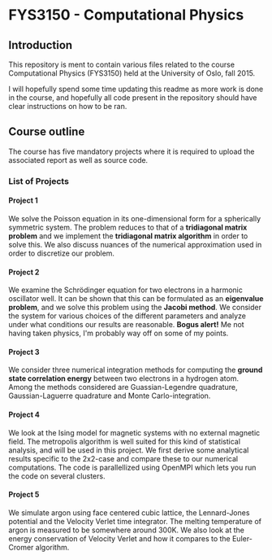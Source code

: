 # FYS3150 - Computational Physics

## Introduction 

This repository is ment to contain various files related to the course
Computational Physics (FYS3150) held at the University of Oslo, fall 2015.

I will hopefully spend some time updating this readme as more work is done in
the course, and hopefully all code present in the repository should have clear
instructions on how to be ran.

## Course outline

The course has five mandatory projects where it is required to upload the
associated report as well as source code.

### List of Projects

#### Project 1

We solve the Poisson equation in its one-dimensional form for a spherically symmetric system.
The problem reduces to that of a **tridiagonal matrix problem** and we implement the **tridiagonal matrix algorithm**
in order to solve this. We also discuss nuances of the numerical approximation used in order to discretize our problem.

#### Project 2

We examine the Schrödinger equation for two electrons in a harmonic oscillator well.
It can be shown that this can be formulated as an **eigenvalue problem**, and we solve this
problem using the **Jacobi method**. We consider the system for various choices of the different parameters
and analyze under what conditions our results are reasonable. 
**Bogus alert!** Me not having taken physics, I'm probably way off on some of my points.

#### Project 3

We consider three numerical integration methods for computing the **ground
state correlation energy** between two electrons in a hydrogen atom. Among the
methods considered are Guassian-Legendre quadrature, Gaussian-Laguerre
quadrature and Monte Carlo-integration.

#### Project 4

We look at the Ising model for magnetic systems with no external magnetic field. The metropolis algorithm is well suited for this kind of statistical analysis, and will be used in this project. We first derive some analytical results specific to the 2x2-case and compare these to our numerical computations. The code is parallellized using OpenMPI which lets you run the code on several clusters.

#### Project 5

We simulate argon using face centered cubic lattice, the Lennard-Jones potential and the Velocity Verlet time integrator.
The melting temperature of argon is measured to be somewhere around 300K. We also look at the energy conservation of Velocity Verlet and how it compares to the Euler-Cromer algorithm. 
